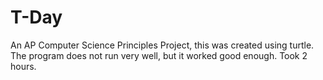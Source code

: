 # T-Day

An AP Computer Science Principles Project, this was created using turtle. The program does not run very well, but it worked good enough. Took 2 hours.
